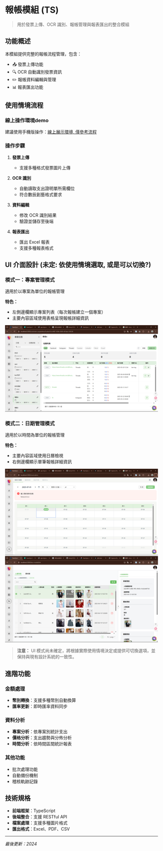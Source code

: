 # 報帳模組 (TS)

> 用於發票上傳、OCR 識別、報帳管理與報表匯出的整合模組

## 功能概述

本模組提供完整的報帳流程管理，包含：
- 📤 發票上傳功能
- 🔍 OCR 自動識別發票資訊
- ✏️ 報帳資料編輯與管理
- 📊 報表匯出功能

## 使用情境流程

### 線上操作環境demo
建議使用手機版操作：[線上展示環境, 僅參考流程](https://zp1v56uxy8rdx5ypatb0ockcb9tr6a-oci3--5173--6e337437.local-credentialless.webcontainer-api.io/)

### 操作步驟
1. **發票上傳**
   - 支援多種格式發票圖片上傳
   
2. **OCR 識別**
   - 自動讀取支出證明單所需欄位
   - 符合數辰創藝格式要求
   
3. **資料編輯**
   - 修改 OCR 識別結果
   - 驗證並儲存至後端
   
4. **報表匯出**
   - 匯出 Excel 報表
   - 支援多種報表格式

## UI 介面設計 (未定: 依使用情境選取, 或是可以切換?)

### 模式一：專案管理模式
適用於以專案為單位的報帳管理

**特色：**
- 左側邊欄顯示專案列表（每次報帳建立一個專案）
- 主要內容區域使用表格呈現報帳詳細資訊

![專案管理模式](./assets/ui-mode-1.png)

### 模式二：日期管理模式
適用於以時間為單位的報帳管理

**特色：**
- 主要內容區域使用日曆檢視
- 右側邊欄顯示單筆報帳詳細資訊

![日期管理模式 - 日曆檢視](./assets/ui-mode-2.1.png)
![日期管理模式 - 詳細資訊](./assets/ui-mode-2.2.png)

> **注意：** UI 模式尚未確定，將根據實際使用情境決定或提供可切換選項，並保持與現有設計系統的一致性。

## 進階功能

### 金額處理
- **幣別轉換**：支援多種幣別自動換算
- **匯率更新**：即時匯率資料同步

### 資料分析
- **專案分析**：依專案別統計支出
- **價格分析**：支出趨勢與分佈分析
- **時間分析**：依時間區間統計報表

### 其他功能
- 批次處理功能
- 自動備份機制
- 稽核軌跡記錄

## 技術規格

- **前端框架**：TypeScript
- **後端整合**：支援 RESTful API
- **檔案處理**：支援多種圖片格式
- **匯出格式**：Excel、PDF、CSV

---

*最後更新：2024*
